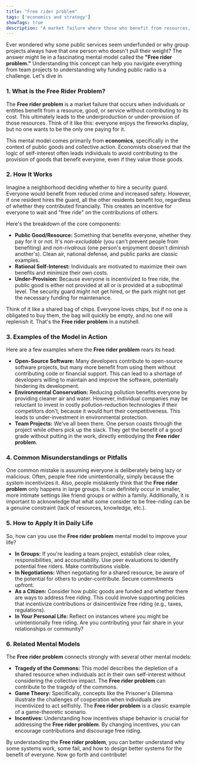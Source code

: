 ```yaml
---
title: "Free rider problem"
tags: ['economics and strategy']
showTags: true
description: "A market failure where those who benefit from resources, goods, or services don't pay for them, leading to underproduction of public goods."
---
```



Ever wondered why some public services seem underfunded or why group projects always have that *one* person who doesn't pull their weight? The answer might lie in a fascinating mental model called the **"Free rider problem."** Understanding this concept can help you navigate everything from team projects to understanding why funding public radio is a challenge. Let's dive in.

### 1. What is the Free Rider Problem?

The **Free rider problem** is a market failure that occurs when individuals or entities benefit from a resource, good, or service without contributing to its cost. This ultimately leads to the underproduction or under-provision of those resources. Think of it like this: everyone enjoys the fireworks display, but no one wants to be the only one paying for it.

This mental model comes primarily from **economics**, specifically in the context of public goods and collective action. Economists observed that the logic of self-interest often leads individuals to avoid contributing to the provision of goods that benefit everyone, even if they value those goods.

### 2. How It Works

Imagine a neighborhood deciding whether to hire a security guard. Everyone would benefit from reduced crime and increased safety. However, if one resident hires the guard, all the other residents benefit *too*, regardless of whether they contributed financially. This creates an incentive for everyone to wait and "free ride" on the contributions of others.

Here's the breakdown of the core components:

*   **Public Good/Resource:** Something that benefits everyone, whether they pay for it or not. It's *non-excludable* (you can't prevent people from benefiting) and *non-rivalrous* (one person's enjoyment doesn't diminish another's). Clean air, national defense, and public parks are classic examples.
*   **Rational Self-Interest:** Individuals are motivated to maximize their own benefits and minimize their own costs.
*   **Under-Provision:** Because everyone is incentivized to free ride, the public good is either not provided at all or is provided at a suboptimal level. The security guard might not get hired, or the park might not get the necessary funding for maintenance.

Think of it like a shared bag of chips. Everyone loves chips, but if no one is obligated to buy them, the bag will quickly be empty, and no one will replenish it. That's the **Free rider problem** in a nutshell.

### 3. Examples of the Model in Action

Here are a few examples where the **Free rider problem** rears its head:

*   **Open-Source Software:** Many developers contribute to open-source software projects, but many more benefit from using them without contributing code or financial support. This can lead to a shortage of developers willing to maintain and improve the software, potentially hindering its development.
*   **Environmental Conservation:** Reducing pollution benefits everyone by providing cleaner air and water. However, individual companies may be reluctant to invest in costly pollution-reduction technologies if their competitors don't, because it would hurt their competitiveness. This leads to under-investment in environmental protection.
*   **Team Projects:** We've all been there. One person coasts through the project while others pick up the slack. They get the benefit of a good grade without putting in the work, directly embodying the **Free rider problem**.

### 4. Common Misunderstandings or Pitfalls

One common mistake is assuming everyone is deliberately being lazy or malicious. Often, people free ride unintentionally, simply because the system incentivizes it. Also, people mistakenly think that the **Free rider problem** only happens in large groups. It can definitely occur in smaller, more intimate settings like friend groups or within a family. Additionally, it is important to acknowledge that what some consider to be free-riding can be a genuine constraint (lack of resources, knowledge, etc.).

### 5. How to Apply It in Daily Life

So, how can you use the **Free rider problem** mental model to improve your life?

*   **In Groups:** If you're leading a team project, establish clear roles, responsibilities, and accountability. Use peer evaluations to identify potential free riders. Make contributions visible.
*   **In Negotiations:** When negotiating for a shared resource, be aware of the potential for others to under-contribute. Secure commitments upfront.
*   **As a Citizen:** Consider how public goods are funded and whether there are ways to address free riding. This could involve supporting policies that incentivize contributions or disincentivize free riding (e.g., taxes, regulations).
*   **In Your Personal Life:** Reflect on instances where you might be unintentionally free riding. Are you contributing your fair share in your relationships or community?

### 6. Related Mental Models

The **Free rider problem** connects strongly with several other mental models:

*   **Tragedy of the Commons:** This model describes the depletion of a shared resource when individuals act in their own self-interest without considering the collective impact. The **Free rider problem** can contribute to the tragedy of the commons.
*   **Game Theory:** Specifically, concepts like the Prisoner's Dilemma illustrate the challenges of cooperation when individuals are incentivized to act selfishly. The **Free rider problem** is a classic example of a game-theoretic scenario.
*   **Incentives:** Understanding how incentives shape behavior is crucial for addressing the **Free rider problem**. By changing incentives, you can encourage contributions and discourage free riding.

By understanding the **Free rider problem**, you can better understand why some systems work, some fail, and how to design better systems for the benefit of everyone. Now go forth and contribute!


